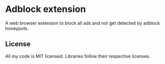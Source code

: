 Adblock extension
===
A web browser extension to block all ads and not get detected by adblock honeypots.

License
---
All my code is MIT licensed. Libraries follow their respective licenses.